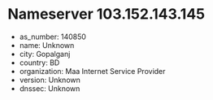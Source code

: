 # Nameserver 103.152.143.145

* as_number: 140850
* name: Unknown
* city: Gopalganj
* country: BD
* organization: Maa Internet Service Provider
* version: Unknown
* dnssec: Unknown
